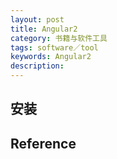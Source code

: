 ```yaml
---
layout: post
title: Angular2
category: 书籍与软件工具
tags: software／tool
keywords: Angular2
description: 
---
```


## 安装



## Reference

